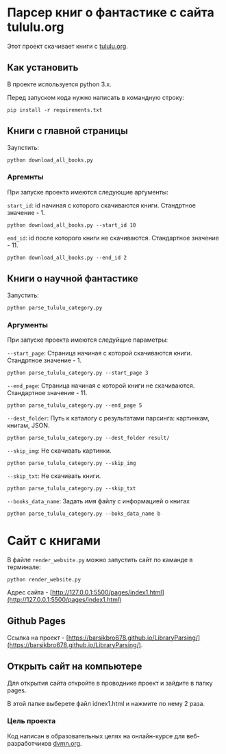# Парсер книг о фантастике с сайта tululu.org 

Этот проект скачивает книги с [tululu.org](https://tululu.org).

## Как установить

В проекте используется python 3.x.

Перед запуском кода нужно написать в командную строку:

```pip install -r requirements.txt ```

## Книги с главной страницы

Заупстить:

```python download_all_books.py```

### Аргемнты

При запуске проекта имеются следующие аргументы:

`start_id`: id начиная с которого скачиваются книги. Стандртное значение - 1.

```python download_all_books.py --start_id 10```

`end_id`: id после которого книги не скачиваются. Стандартное значение - 11.

```python download_all_books.py --end_id 2```

## Книги о научной фантастике

Запустить:

```python parse_tululu_category.py```

### Аргументы


При запуске проекта имеются следуйщие параметры:

`--start_page`: Страница начиная с которой скачиваются книги. Стандртное значение - 1.

```python parse_tululu_category.py --start_page 3```

`--end_page`: Страница начиная с которой книги не скачиваются. Стандартное значение - 11.

```python parse_tululu_category.py --end_page 5```

`--dest_folder`: Путь к каталогу с результатами парсинга: картинкам, книгам, JSON.

```python parse_tululu_category.py --dest_folder result/```

`--skip_img`: Не скачивать картинки. 

```python parse_tululu_category.py --skip_img```

`--skip_txt`: Не скачивать книги.

```python parse_tululu_category.py --skip_txt```

`--books_data_name`: Задать имя файлу с информацией о книгах

```python parse_tululu_category.py --boks_data_name b```

# Сайт с книгами

В файле `render_website.py` можно запустить сайт по каманде в терминале:
```
python render_website.py
```

Адрес сайта -  [http://127.0.0.1:5500/pages/index1.html](http://127.0.0.1:5500/pages/index1.html)


## Github Pages

Ссылка на проект - [https://barsikbro678.github.io/LibraryParsing/](https://barsikbro678.github.io/LibraryParsing/).

## Открыть сайт на компьютере

Для открытия сайта откройте в проводнике проект и зайдите в папку pages.

В этой папке выберете файл idnex1.html и нажмите по нему 2 раза.

### Цель проекта

Код написан в образовательных целях на онлайн-курсе для веб-разработчиков [dvmn.org](https://dvmn.org/).